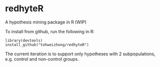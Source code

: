 # redhyteR

A hypothesis mining package in R (WIP)

To install from github, run the following in R:
```
library(devtools)
install_github("tohweizhong/redhyteR")
```

The current iteration is to support only hypotheses with 2 subpopulations, e.g. control and non-control groups.
